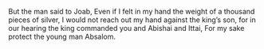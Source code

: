 But the man said to Joab, Even if I felt in my hand the weight of a thousand pieces of silver, I would not reach out my hand against the king’s son, for in our hearing the king commanded you and Abishai and Ittai, For my sake protect the young man Absalom.
